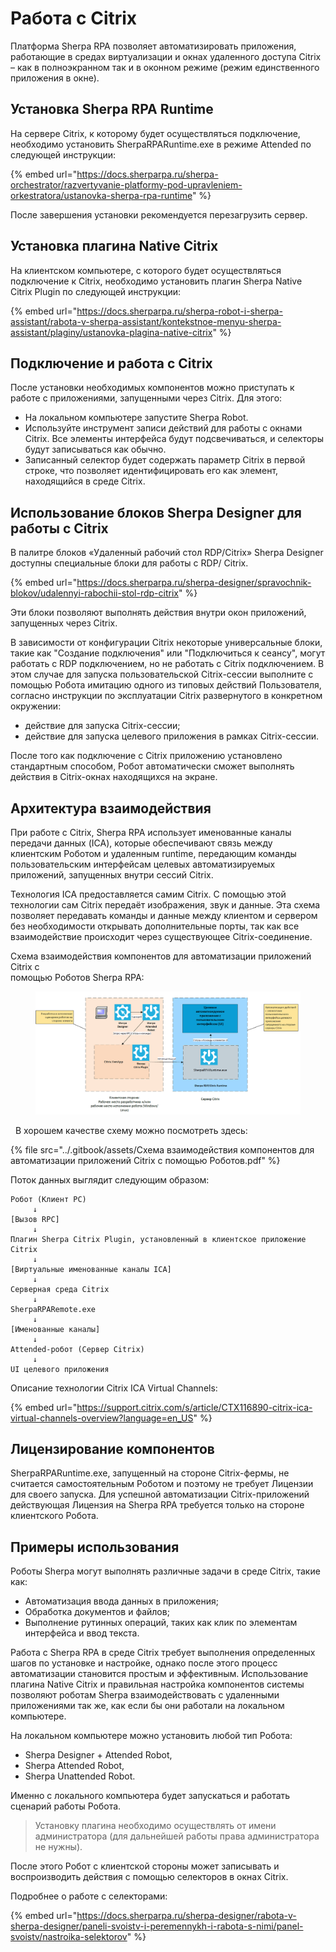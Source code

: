 # Работа с Citrix

Платформа Sherpa RPA позволяет автоматизировать приложения, работающие в средах виртуализации и окнах удаленного доступа Citrix – как в полноэкранном так и в оконном режиме (режим единственного приложения в окне).

## Установка Sherpa RPA Runtime

На сервере Citrix, к которому будет осуществляться подключение, необходимо установить SherpaRPARuntime.exe в режиме Attended по следующей инструкции:

{% embed url="https://docs.sherparpa.ru/sherpa-orchestrator/razvertyvanie-platformy-pod-upravleniem-orkestratora/ustanovka-sherpa-rpa-runtime" %}

После завершения установки рекомендуется перезагрузить сервер.

## Установка плагина Native Citrix

На клиентском компьютере, с которого будет осуществляться подключение к Citrix, необходимо установить плагин Sherpa Native Citrix Plugin по следующей инструкции:

{% embed url="https://docs.sherparpa.ru/sherpa-robot-i-sherpa-assistant/rabota-v-sherpa-assistant/kontekstnoe-menyu-sherpa-assistant/plaginy/ustanovka-plagina-native-citrix" %}

## Подключение и работа с Citrix

После установки необходимых компонентов можно приступать к работе с приложениями, запущенными через Citrix. Для этого:

* На локальном компьютере запустите Sherpa Robot.
* Используйте инструмент записи действий для работы с окнами Citrix. Все элементы интерфейса будут подсвечиваться, и селекторы будут записываться как обычно.
* Записанный селектор будет содержать параметр Citrix в первой строке, что позволяет идентифицировать его как элемент, находящийся в среде Citrix.

## Использование блоков Sherpa Designer для работы с Citrix

В палитре блоков «Удаленный рабочий стол RDP/Citrix» Sherpa Designer доступны специальные блоки для работы с RDP/ Citrix.

{% embed url="https://docs.sherparpa.ru/sherpa-designer/spravochnik-blokov/udalennyi-rabochii-stol-rdp-citrix" %}

Эти блоки позволяют выполнять действия внутри окон приложений, запущенных через Citrix.&#x20;

В зависимости от конфигурации Citrix некоторые универсальные блоки, такие как "Создание подключения" или "Подключиться к сеансу", могут работать с RDP подключением, но не работать с Citrix подключением. В этом случае для запуска пользовательской Citrix-сессии выполните с помощью Робота имитацию одного из типовых действий Пользователя, согласно инструкции по эксплуатации Citrix развернутого в конкретном окружении:

* действие для запуска Citrix-сессии;
* действие для запуска целевого приложения в рамках Citrix-сессии.&#x20;

После того как подключение с Citrix приложению установлено стандартным способом, Робот автоматически сможет выполнять действия в Citrix-окнах находящихся на экране.

## Архитектура взаимодействия

При работе с Citrix, Sherpa RPA использует именованные каналы передачи данных (ICA), которые обеспечивают связь между клиентским Роботом и удаленным runtime, передающим команды пользовательским интерфейсам целевых автоматизируемых приложений, запущенных внутри сессий Citrix.&#x20;

Технология ICA предоставляется самим Citrix. С помощью этой технологии сам Citrix передаёт изображения, звук и данные. Эта схема позволяет передавать команды и данные между клиентом и сервером без необходимости открывать дополнительные порты, так как все взаимодействие происходит через существующее Citrix-соединение.

Схема взаимодействия компонентов для автоматизации приложений Citrix c\
помощью Роботов Sherpa RPA:

<figure><img src="../.gitbook/assets/изображение (3) (1).png" alt=""><figcaption></figcaption></figure>

  В хорошем качестве схему можно посмотреть здесь:

{% file src="../.gitbook/assets/Схема взаимодействия компонентов для автоматизации приложений Citrix с помощью Роботов.pdf" %}

Поток данных выглядит следующим образом:

```
Робот (Клиент PC)
     ↓
[Вызов RPC]
     ↓
Плагин Sherpa Citrix Plugin, установленный в клиентское приложение Citrix
     ↓
[Виртуальные именованные каналы ICA]
     ↓
Серверная среда Citrix
     ↓
SherpaRPARemote.exe
     ↓
[Именованные каналы]
     ↓
Attended-робот (Сервер Citrix)
     ↓
UI целевого приложения
```

Описание технологии Citrix ICA Virtual Channels:

{% embed url="https://support.citrix.com/s/article/CTX116890-citrix-ica-virtual-channels-overview?language=en_US" %}

## Лицензирование компонентов

SherpaRPARuntime.exe, запущенный на стороне Citrix-фермы, не считается самостоятельным Роботом и поэтому не требует Лицензии для своего запуска. Для успешной автоматизации Citrix-приложений действующая Лицензия на Sherpa RPA требуется только на стороне клиентского Робота.

## Примеры использования

Роботы Sherpa могут выполнять различные задачи в среде Citrix, такие как:

* Автоматизация ввода данных в приложения;
* Обработка документов и файлов;
* Выполнение рутинных операций, таких как клик по элементам интерфейса и ввод текста.&#x20;

Работа с Sherpa RPA в среде Citrix требует выполнения определенных шагов по установке и настройке, однако после этого процесс автоматизации становится простым и эффективным. Использование плагина Native Citrix и правильная настройка компонентов системы позволяют роботам Sherpa взаимодействовать с удаленными приложениями так же, как если бы они работали на локальном компьютере.

На локальном компьютере можно установить любой тип Робота:

* Sherpa Designer + Attended Robot,&#x20;
* Sherpa Attended Robot,
* Sherpa Unattended Robot.&#x20;

Именно с локального компьютера будет запускаться и работать сценарий работы Робота.&#x20;

> Установку плагина необходимо осуществлять от имени администратора (для дальнейшей работы права администратора не нужны).&#x20;

После этого Робот с клиентской стороны может записывать и воспроизводить действия с помощью селекторов в окнах Citrix.

Подробнее о работе с селекторами:

{% embed url="https://docs.sherparpa.ru/sherpa-designer/rabota-v-sherpa-designer/paneli-svoistv-i-peremennykh-i-rabota-s-nimi/panel-svoistv/nastroika-selektorov" %}
